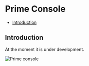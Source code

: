 # Prime Console

- [Introduction](#introduction)

<a name="introduction"></a>
## Introduction

At the moment it is under development. 

<img src="https://drive.google.com/file/d/1zF0sTR-RK4oM4mwMPjVorbdg5cqCDIW_/view?usp=sharing" title="Prime console" />